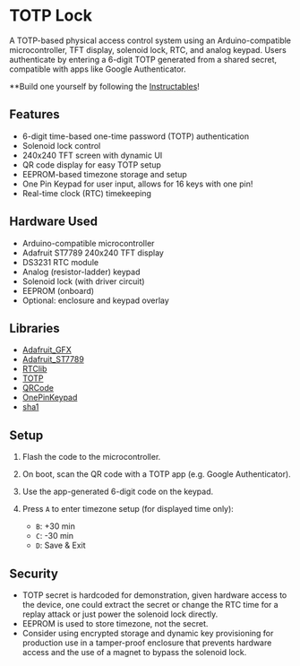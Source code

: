 # TOTP Lock

A TOTP-based physical access control system using an Arduino-compatible microcontroller, TFT display, solenoid lock, RTC, and analog keypad. Users authenticate by entering a 6-digit TOTP generated from a shared secret, compatible with apps like Google Authenticator.

**Build one yourself by following the [Instructables](https://github.com/ProgettoCompany/Progetto_One_Pin_Keypad_Arduino_Library)!

## Features

* 6-digit time-based one-time password (TOTP) authentication
* Solenoid lock control
* 240x240 TFT screen with dynamic UI
* QR code display for easy TOTP setup
* EEPROM-based timezone storage and setup
* One Pin Keypad for user input, allows for 16 keys with one pin!
* Real-time clock (RTC) timekeeping

## Hardware Used

* Arduino-compatible microcontroller
* Adafruit ST7789 240x240 TFT display
* DS3231 RTC module
* Analog (resistor-ladder) keypad
* Solenoid lock (with driver circuit)
* EEPROM (onboard)
* Optional: enclosure and keypad overlay

## Libraries

* [Adafruit\_GFX](https://github.com/adafruit/Adafruit-GFX-Library)
* [Adafruit\_ST7789](https://github.com/adafruit/Adafruit-ST7735-Library)
* [RTClib](https://github.com/adafruit/RTClib)
* [TOTP](https://github.com/lucadentella/TOTP)
* [QRCode](https://github.com/ricmoo/QRCode)
* [OnePinKeypad](https://github.com/ProgettoCompany/Progetto_One_Pin_Keypad_Arduino_Library)
* [sha1](https://github.com/PaulStoffregen/sha1)

## Setup

1. Flash the code to the microcontroller.
2. On boot, scan the QR code with a TOTP app (e.g. Google Authenticator).
3. Use the app-generated 6-digit code on the keypad.
4. Press `A` to enter timezone setup (for displayed time only):

   * `B`: +30 min
   * `C`: -30 min
   * `D`: Save & Exit

## Security

* TOTP secret is hardcoded for demonstration, given hardware access to the device, one could extract the secret or change the RTC time for a replay attack or just power the solenoid lock directly.
* EEPROM is used to store timezone, not the secret.
* Consider using encrypted storage and dynamic key provisioning for production use in a tamper-proof enclosure that prevents hardware access and the use of a magnet to bypass the solenoid lock.
